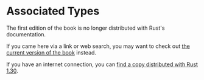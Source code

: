 # Associated Types

The first edition of the book is no longer distributed with Rust's documentation.

If you came here via a link or web search, you may want to check out [the current
version of the book](../ch20-03-advanced-traits.html#specifying-placeholder-types-in-trait-definitions-with-associated-types) instead.

If you have an internet connection, you can [find a copy distributed with
Rust
1.30](https://doc.rust-lang.org/1.30.0/book/first-edition/associated-types.html).
